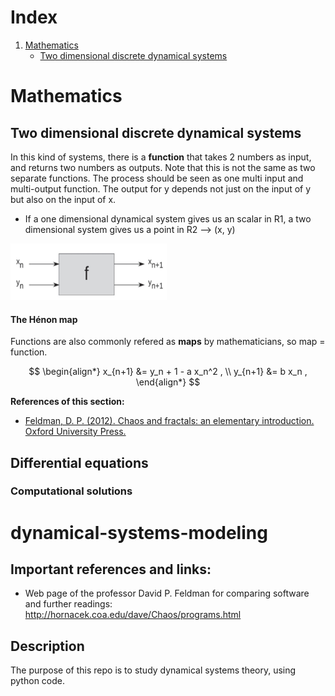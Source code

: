 
# Index 
<ol><!-- Tag for ordered list -->
    <li><!-- list item -->
        <a href="#mathematics">Mathematics</a>
        <ul><!-- Tag for unordered list -->
            <li><a href="#two-dimensional-discrete-dynamical-systems">Two dimensional discrete dynamical systems</a></li>
        </ul>
    </li>
</ol>




# Mathematics


## Two dimensional discrete dynamical systems
In this kind of systems, there is a **function** that takes 2 numbers as input, and returns two numbers as outputs. Note that this is not the same as two separate functions. The process should be seen as one multi input and multi-output function. The output for y depends not just on the input of y but also on the input of x.

* If a one dimensional dynamical system gives us an scalar in R1, a two dimensional system gives us a point in R2 --> (x, y)

<img src="images\mathematics\two_dimensional_discrete_dynamical_systems\00_multi_variable_function.jpg" alt="correlation_vs_causation" width="250" height="90">


#### The Hénon map
Functions are also commonly refered as **maps** by mathematicians, so map = function. 

$$
\begin{align*}
x_{n+1} &= y_n + 1 - a x_n^2 , \\
y_{n+1} &= b x_n ,
\end{align*}
$$

**References of this section:**
* [Feldman, D. P. (2012). Chaos and fractals: an elementary introduction. Oxford University Press.](https://dpfeldman.github.io/Chaos/index.html)

## Differential equations

### Computational solutions


# dynamical-systems-modeling

## Important references and links:

* Web page of the professor David P. Feldman for comparing software and further readings: http://hornacek.coa.edu/dave/Chaos/programs.html

## Description
The purpose of this repo is to study dynamical systems theory, using python code. 
